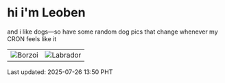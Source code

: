# hi i'm Leoben

and i like dogs—so have some random dog pics that change whenever my CRON feels like it

|  |  |
|--------|----------|
| ![Borzoi](https://random-dog-vercel.vercel.app/api/random-borzoi?v=1753509031) | ![Labrador](https://random-dog-vercel.vercel.app/api/random-labrador?v=1753509031) |

Last updated: 2025-07-26 13:50 PHT
